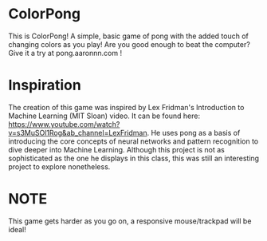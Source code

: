 # ColorPong
This is ColorPong! A simple, basic game of pong with the added touch of changing colors as you play! Are you good enough to beat the computer? Give it a try at pong.aaronnn.com !
# Inspiration
The creation of this game was inspired by Lex Fridman's Introduction to Machine Learning (MIT Sloan) video. It can be found here: https://www.youtube.com/watch?v=s3MuSOl1Rog&ab_channel=LexFridman. He uses pong as a basis of introducing the core concepts of neural networks and pattern recognition to dive deeper into Machine Learning. Although this project is not as sophisticated as the one he displays in this class, this was still an interesting project to explore nonetheless.
# NOTE
This game gets harder as you go on, a responsive mouse/trackpad will be ideal!